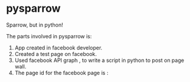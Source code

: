 # pysparrow
Sparrow, but in python!

The parts involved in pysparrow is:

1. App created in facebook developer.
2. Created a test page on facebook.
3. Used facebook API graph , to write a script in python to post on page wall.
4. The page id for the facebook page is :


